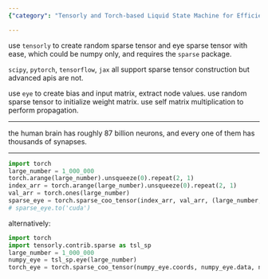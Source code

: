 ```yaml
---
{"category": "Tensorly and Torch-based Liquid State Machine for Efficient Data Processing of Complex Datasets like Brain Neurons", "created": "2023-11-14T13:58:28.712Z", "date": "2023-11-14 13:58:28", "description": "This text explains the process of creating a sparse matrix-based liquid state machine using tensorly and torch libraries. It focuses on efficient data processing for intricate datasets such as brain neurons.", "modified": "2023-11-14T16:02:49.104Z", "tags": ["sparse matrix", "liquid state machine", "tensorly", "torch", "efficient data processing", "complex datasets", "brain neurons"], "title": "Create sparse matrix based liquid state machine"}

---
```


use `tensorly` to create random sparse tensor and eye sparse tensor with ease, which could be numpy only, and requires the `sparse` package.

`scipy`, `pytorch`, `tensorflow`, `jax` all support sparse tensor construction but advanced apis are not.

use `eye` to create bias and input matrix, extract node values. use random sparse tensor to initialize weight matrix. use self matrix multiplication to perform propagation.

---

the human brain has roughly 87 billion neurons, and every one of them has thousands of synapses.

---

```python
import torch
large_number = 1_000_000
torch.arange(large_number).unsqueeze(0).repeat(2, 1)
index_arr = torch.arange(large_number).unsqueeze(0).repeat(2, 1)
val_arr = torch.ones(large_number)
sparse_eye = torch.sparse_coo_tensor(index_arr, val_arr, (large_number, large_number))
# sparse_eye.to('cuda')

```

alternatively:

```python
import torch
import tensorly.contrib.sparse as tsl_sp
large_number = 1_000_000
numpy_eye = tsl_sp.eye(large_number)
torch_eye = torch.sparse_coo_tensor(numpy_eye.coords, numpy_eye.data, numpy_eye.shape)

```
